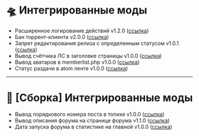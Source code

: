# 🛸 Интегрированные моды

- Расширенное логирование действий v1.2.0 ([ссылка](https://torrentpier.com/resources/rasshirennoe-logirovanie-dejstvij.311/))
- Бан торрент-клиента v2.0.0 ([ссылка](https://torrentpier.com/resources/ban-torrent-klienta.307/))
- Запрет редактирования релиза с определенным статусом v1.0.1 ([ссылка](https://torrentpier.com/resources/zapret-redaktirovanija-reliza-s-opredelennym-statusom.279/))
- Вывод счётчика ЛС в заголовке страницы v1.0.0 ([ссылка](https://torrentpier.com/threads/vyvod-schjotchika-ls-v-zagolovke-stranicy.42141/))
- Вывод аватаров в memberlist.php v1.0.0 ([ссылка](https://torrentpier.com/threads/vyvod-avatarov-v-memberlist-php-polzovateli.42159/))
- Статус раздачи в atom ленте v1.0.0 ([ссылка](https://github.com/belomaxorka/TorrentPier-Legacy-Mods/blob/main/%5BFULL%5D%20%D0%A1%D1%82%D0%B0%D1%82%D1%83%D1%81%20%D1%80%D0%B0%D0%B7%D0%B4%D0%B0%D1%87%D0%B8%20%D0%B2%20atom%20%D0%BB%D0%B5%D0%BD%D1%82%D0%B5%20by%20kovalensky/%D0%A3%D1%81%D1%82%D0%B0%D0%BD%D0%BE%D0%B2%D0%BA%D0%B0.txt))

***

# 🔩 [Сборка] Интегрированные моды

- Вывод порядкового номера поста в топике v1.0.0 ([ссылка](https://torrentpier.com/threads/vyvod-porjadkovogo-nomera-posta-v-topike.42192/))
- Вывод описания форума на странице форума v1.1.0 ([ссылка](https://torrentpier.com/threads/vyvod-opisanija-foruma-na-stranice-foruma.42142/))
- Дата запуска форума в статистике на главной v1.0.0 ([ссылка](https://torrentpier.com/resources/data-zapuska-foruma-v-statistike-na-glavnoj.276/))
